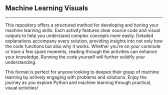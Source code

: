 ## Machine Learning Visuals

---

This repository offers a structured method for developing and honing your machine learning skills. Each activity features clear source code and visual outputs to help you understand complex concepts more easily. Detailed explanations accompany every solution, providing insights into not only how the code functions but also why it works. Whether you’re on your commute or have a few spare moments, reading through the activities can enhance your knowledge. Running the code yourself will further solidify your understanding.

This format is perfect for anyone looking to deepen their grasp of machine learning by actively engaging with problems and solutions. Enjoy the journey as you explore Python and machine learning through practical, visual activities!
